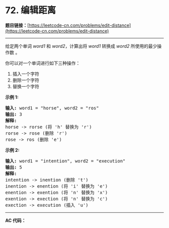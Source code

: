 # 72. 编辑距离

**题目链接：**[https://leetcode-cn.com/problems/edit-distance](https://leetcode-cn.com/problems/edit-distance)

---

<div class="content__1Y2H">
 <div class="notranslate">
  <p>给定两个单词&nbsp;<em>word1</em> 和&nbsp;<em>word2</em>，计算出将&nbsp;<em>word1</em>&nbsp;转换成&nbsp;<em>word2 </em>所使用的最少操作数&nbsp;。</p> 
  <p>你可以对一个单词进行如下三种操作：</p> 
  <ol> 
   <li>插入一个字符</li> 
   <li>删除一个字符</li> 
   <li>替换一个字符</li> 
  </ol> 
  <p><strong>示例&nbsp;1:</strong></p> 
  <pre class="language-text"><strong>输入:</strong> word1 = "horse", word2 = "ros"
<strong>输出:</strong> 3
<strong>解释:</strong> 
horse -&gt; rorse (将 'h' 替换为 'r')
rorse -&gt; rose (删除 'r')
rose -&gt; ros (删除 'e')
</pre> 
  <p><strong>示例&nbsp;2:</strong></p> 
  <pre class="language-text"><strong>输入:</strong> word1 = "intention", word2 = "execution"
<strong>输出:</strong> 5
<strong>解释:</strong> 
intention -&gt; inention (删除 't')
inention -&gt; enention (将 'i' 替换为 'e')
enention -&gt; exention (将 'n' 替换为 'x')
exention -&gt; exection (将 'n' 替换为 'c')
exection -&gt; execution (插入 'u')
</pre> 
 </div>
</div>

---

**AC 代码：**

```java

```